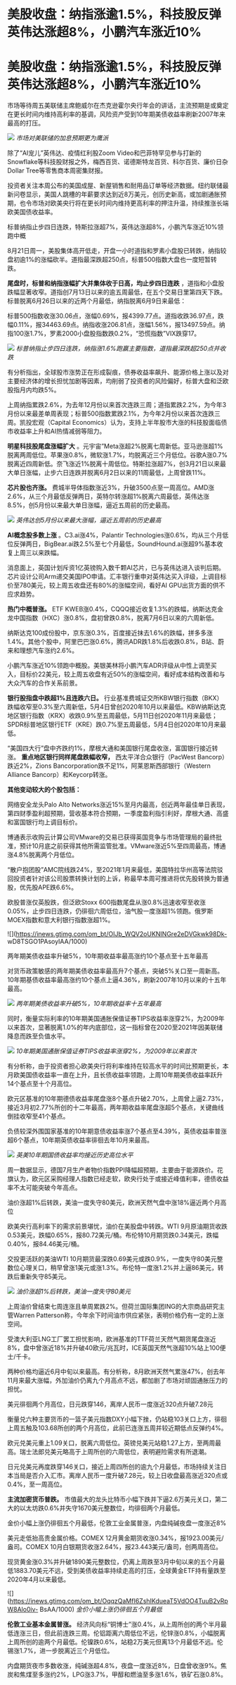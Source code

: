 # 美股收盘：纳指涨逾1.5%，科技股反弹英伟达涨超8%，小鹏汽车涨近10%

# 美股收盘：纳指涨逾1.5%，科技股反弹英伟达涨超8%，小鹏汽车涨近10%

市场等待周五美联储主席鲍威尔在杰克逊霍尔央行年会的讲话，主流预期是或奠定在更长时间内维持高利率的基调，风险资产受到10年期美债收益率刷新2007年来最高的打压。

![](https://inews.gtimg.com/om_bt/OLjkuQ7qxCS1y_c3iIl1PYAKWedHoaVOTU1iwPiTN8RzsAA/1000)
_市场对美联储的加息预期更为鹰派_

除了“AI宠儿”英伟达、疫情红利股Zoom
Video和巴菲特罕见参与打新的Snowflake等科技股财报之外，梅西百货、诺德斯特龙百货、科尔百货、廉价日杂Dollar Tree等零售商本周密集财报。

投资者关注本周公布的美国成屋、新屋销售和耐用品订单等经济数据。纽约联储最新问卷显示，美国人跳槽的年薪要求达到近8万美元，创历史新高，或加剧通胀预期，也令市场对欧美央行将在更长时间内维持更高利率的押注升温，持续推涨长端欧美国债收益率。

标普纳指止步四日连跌，特斯拉涨超7%，英伟达涨超8%，小鹏汽车涨近10%领跑中概

8月21日周一，美股集体高开低走，开盘一小时道指和罗素小盘股已转跌，纳指较盘初逾1%的涨幅砍半。道指最深跌超250点，标普500指数大盘也一度短暂转跌。

**尾盘时，标普和纳指涨幅扩大并集体收于日高，均止步四日连跌**
，道指和小盘股跌幅显著收窄。道指创7月13日以来的逾五周最低，在五个交易日里第四天下跌。标普脱离6月26日以来的近两个月最低，纳指脱离6月9日来最低：

标普500指数收涨30.06点，涨幅0.69%，报4399.77点。道指收跌36.97点，跌幅0.11%，报34463.69点。纳指收涨206.81点，涨幅1.56%，报13497.59点。纳指100涨1.7%，罗素2000小盘股指数跌0.2%，“恐慌指数”VIX跌穿17。

![](https://inews.gtimg.com/om_bt/OdMmsaCMQgbKO3cTzhgozkl7b9HzhzFOX3j3Vfbz0G5aYAA/1000)
_标普纳指止步四日连跌，纳指涨1.6%跑赢主要指数，道指最深跌超250点并收跌_

有分析指出，全球股市涨势正在形成裂痕，债券收益率飙升、能源价格上涨以及对主要经济体的增长担忧加剧等因素，均削弱了投资者的风险偏好，标普大盘和泛欧股指月内均跌5%。

上周纳指累跌2.6%，为去年12月份以来首次连跌三周；道指累跌2.2%，为今年3月份以来最差单周表现；标普500指数累跌2.1%，为今年2月份以来首次连跌三周。凯投宏观（Capital
Economics）认为，支持上半年股市大涨的科技股面临债市收益率上升和AI热情减弱等阻力。

**明星科技股尾盘涨幅扩大**
。元宇宙”Meta涨超2%脱离七周新低。亚马逊涨超1%脱离两周低位。苹果涨0.8%，微软涨1.7%，均脱离近三个月低位。谷歌A涨0.7%脱离近四周新低。奈飞涨近1%脱离十周低位。特斯拉涨超7%，创3月21日以来最大单日涨幅，止步六日连跌并脱离6月2日以来的11周最低，上周曾跌11%。

**芯片股也齐涨。**
费城半导体指数涨近3%，升破3500点至一周高位。AMD涨2.6%，从三个月最低反弹两日，英特尔转涨超1%脱离六周最低，英伟达涨8.5%，创5月份以来最大单日涨幅，逼近五周前的历史最高。

![](https://inews.gtimg.com/om_bt/OQih8YgPvp7KBbrj8S8WRcpKMK-Y1PPNjduH27Ve6tUygAA/1000)
_英伟达创5月份以来最大涨幅，逼近五周前的历史最高_

**AI概念股多数上涨** 。C3.ai涨4%，Palantir
Technologies涨0.6%，均从三个月低位反弹两日，BigBear.ai跌2.5%至七个月最低，SoundHound.ai涨超9%基本收复上周三以来跌幅。

消息面上，英国计划斥资1亿英镑购入数千颗AI芯片，已与英伟达进入谈判后期。芯片设计公司Arm递交美国IPO申请。汇丰银行重申对英伟达买入评级，上调目标价至780美元，较上周五收盘还有80%的涨幅空间，看好AI
GPU出货方面的供不应求趋势。

**热门中概普涨。** ETF
KWEB涨0.4%，CQQQ接近收复1.3%的跌幅，纳斯达克金龙中国指数（HXC）涨0.8%，盘初曾跌0.8%，脱离7月6日以来的六周新低。

纳斯达克100成份股中，京东涨0.3%，百度接近抹去1.6%的跌幅，拼多多涨1.4%。其他个股中，阿里巴巴涨0.6%，腾讯ADR跌1.8%后收跌0.8%，B站、蔚来和理想汽车涨约2.6%。

小鹏汽车涨近10%领跑中概股。美银美林将小鹏汽车ADR评级从中性上调至买入，目标价22美元，较上周五收盘有近50%的涨幅空间，看好成本结构改善和与大众汽车的合作关系前景。

**银行股指盘中跌超1%且连跌六日。**
行业基准费城证交所KBW银行指数（BKX）跌幅收窄至0.3%至六周新低，5月4日曾创2020年10月以来最低。KBW纳斯达克地区银行指数（KRX）收跌0.9%至五周最低，5月11日创2020年11月来最低；SPDR标普地区银行ETF（KRE）跌0.7%至五周最低，5月4日创2020年10月来最低。

“美国四大行”盘中齐跌约1%，摩根大通和美国银行尾盘收涨，富国银行接近转涨。 **重点地区银行同样尾盘跌幅收窄，** 西太平洋合众银行（PacWest
Bancorp）跌近2%，Zions Bancorporation跌不足1%，阿莱恩斯西部银行（Western Alliance
Bancorp）和Keycorp转涨。

**其他变动较大的个股包括：**

网络安全龙头Palo Alto
Networks涨近15%至月内最高，创近两年最佳单日表现，第四财季盈利超预期，营收基本符合预期，一季度盈利指引利好，摩根大通、高盛和富国银行均上调目标价。

博通表示收购云计算公司VMware的交易已获得英国竞争与市场管理局的最终批准，预计10月底之前获得其他所需监管批准。VMware涨近5%至四周最高，博通涨4.8%脱离两个月低位。

“散户抱团股”AMC院线跌24%，至2021年1月来最低，美国特拉华州高等法院驳回投资者针对该公司股票转换计划的上诉，称最早本周可推进将优先股转换为普通股，优先股APE跌6.6%。

欧股普涨仅英股跌，但泛欧Stoxx
600指数尾盘从涨0.8%迅速收窄至收涨0.05%，止步四日连跌，仍徘徊六周低位，油气股一度涨超1%领跑。俄罗斯MOEX指数和意大利银行指数涨超1%。

![](https://inews.gtimg.com/om_bt/OIJb_WQV2oUKNINGre2eDVGkwk98Dk-
wD8TSGO1PAsoyIAA/1000)

两年期美债收益率升破5%，10年期收益率最高涨约10个基点至十五年最高

对货币政策敏感的两年期美债收益率最高升7个基点，突破5%关口至一周新高。10年期基债收益率最高涨约10个基点上逼4.36%，刷新2007年10月以来的十五年最高。

![](https://inews.gtimg.com/om_bt/OZREDEzAHzvbKwKpsKgJjZngUFfo6yurOz21C6bXgQxXAAA/1000)
_两年期美债收益率升破5%，10年期收益率十五年最高_

同时，衡量实际利率的10年期美国通胀保值证券TIPS收益率涨穿2%，为2009年以来首次，显著脱离1.0%的年内底部位，这一指标曾在2020至2021年因美联储降息而跌至负值水平。

![](https://inews.gtimg.com/om_bt/ODIQLc2E6X3GtfC2bZvtFzLpb4nbKvAQbXi8juSaye13kAA/1000)
_10年期美国通胀保值证券TIPS收益率涨穿2%，为2009年以来首次_

有分析称，由于投资者担心欧美央行将利率维持在较高水平的时间比预期更长，本月欧美国债收益率一直在上升，且长债收益率领跑，上周10年期美债收益率跃升14个基点至十个月高位。

欧元区基准的10年期德债收益率尾盘涨8个基点升破2.70%，上周曾上逼2.73%，接近3月初2.77%所创的十二年最高，两年期收益率尾盘涨超5个基点，关键曲线倒挂收窄至41个基点。

负债较深外围国家基准的10年期意债收益率涨7个基点至4.39%，英债收益率普涨超6个基点，10年期英债收益率徘徊去年10月来最高。

![](https://inews.gtimg.com/om_bt/OItAPxEjh4oF6NwJcHxWNZ0YPW2YSs9EOdGiAf5NNjebgAA/1000)
_英美10年期国债收益率均接近历史高位水平_

周一数据显示，德国7月生产者物价指数PPI降幅超预期，主要由于能源跌价。花旗认为，欧元区采购经理人指数已经走软，欧央行处于或接近峰值利率，德债收益率不太可能突破今年高点。

油价涨超1%后转跌，美油一度失守80美元，欧洲天然气盘中涨18%逼近两个月高位

欧美央行高利率下的需求前景堪忧，油价在美股盘中转跌。WTI
9月原油期货收跌0.53美元，跌幅0.65%，报80.72美元/桶。布伦特10月期货跌0.34美元，跌幅0.40%，报84.46美元/桶。

交投更活跃的美油WTI
10月期货最深跌0.69美元或跌0.9%，一度失守80美元整数位心理关口，稍早曾涨1美元或涨1.3%。布伦特一度涨1.2%并上逼86美元，转跌后重新失守85美元。

![](https://inews.gtimg.com/om_bt/OD_edOo6BFSxYLly9FCo477LZI2I9F6TcJRFf6pqUe1ooAA/1000)
_油价涨超1%后转跌，美油一度失守80美元_

上周油价曾结束七周连涨且单周累跌2%。但荷兰国际集团ING的大宗商品研究主管Warren
Patterson称，今年余下时间油市供应紧张，表明价格仍有一定的上涨空间。

受澳大利亚LNG工厂罢工担忧影响，欧洲基准的TTF荷兰天然气期货尾盘涨近8%，盘中曾涨近18%并升破40欧元/兆瓦时，ICE英国天然气涨超10%站上100便士/千卡。

两种价格均逼近6月中旬以来最高。有分析称，8月欧洲天然气累涨47%，创去年11月来最大涨幅，外加油价仍离九个月高点不远，都加剧了市场对顽固通胀压力的担忧。

美元徘徊两个月高位，日元跌穿146，离岸人民币一度涨近320点升破7.28元

衡量兑六种主要货币的一篮子美元指数DXY小幅下挫，仍站稳103关口上方，徘徊上周五触及103.68所创的两个月高位，此前已连涨五周并较近期低点反弹约4%。

欧元兑美元重上1.09关口，脱离六周低位。英镑兑美元站稳1.27上方，至两周最高。瑞士法郎兑美元略高于上周所创的六周低位，表明避险需求有所退潮。

日元兑美元再度跌穿146关口，接近上周四所创的逾九个月最低，市场持续关注日本当局是否介入汇市。离岸人民币一度升破7.28元，较上日收盘最高涨近320点或0.4%，至一周高位。

**主流加密货币普跌。** 市值最大的龙头比特币小幅下跌并下逼2.6万美元关口，第二大的以太坊跌0.6%并失守1670美元整数位，均徘徊两个月最低。

金价小幅上涨仍徘徊五个月最低，伦敦工业金属普涨，内盘纯碱夜盘一度涨近8%

美元走低抬高贵金属价格。COMEX 12月黄金期货收涨0.34%，报1923.00美元/盎司。COMEX
10月白银期货收涨2.64%，报23.443美元/盎司，创两周高位。

现货黄金涨0.3%并升破1890美元整数位，仍离上周跌至3月中旬以来的五个月最低1883.70美元不远，受到美债收益率持续走高的打压，全球黄金ETF持有量跌至2020年4月以来最低。

![](https://inews.gtimg.com/om_bt/OqqzQaMfI6ZshIKdueaT5VdOO4TuuB2vRpW8Alo0iv-
BsAA/1000) _金价小幅上涨仍徘徊五个月最低_

**伦敦工业基本金属普涨。**
经济风向标“铜博士”涨0.4%，从上周所创的两个半月最低连涨三日，但此前连跌三周。伦铝距离六周低位不远，伦锌涨0.8%，小幅脱离上周所创的逾两个月最低。伦镍跌0.6%，站稳2万美元但离13个月最低不远。伦锡涨1.7%，进一步脱离近三个月低位。

内盘期货夜市多数收涨，纯碱涨超4.8%，夜盘一度涨近8%，日盘曾收涨9%。焦炭和焦煤至多涨约2%，LPG涨3.7%，甲醇和燃油至多涨1.6%，铁矿石涨0.8%。

